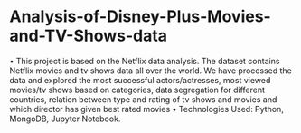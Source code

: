 # Analysis-of-Disney-Plus-Movies-and-TV-Shows-data
•	This project is based on the Netflix data analysis. The dataset contains Netflix movies and tv shows data all over the world. We have processed the data and explored the most successful actors/actresses, most viewed movies/tv shows based on categories, data segregation for different countries, relation between type and rating of tv shows and movies and which director has given best rated movies
•	Technologies Used: Python, MongoDB, Jupyter Notebook.
